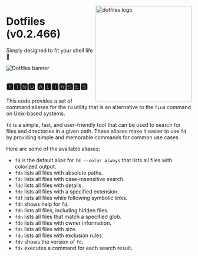 <!-- markdownlint-disable MD033 MD041 -->

<img src="https://kura.pro/dotfiles/v2/images/logos/dotfiles.svg"
alt="dotfiles logo" width="261" align="right" />

<!-- markdownlint-enable MD033 MD041 -->

# Dotfiles (v0.2.466)

Simply designed to fit your shell life 🐚

![Dotfiles banner][banner]

## 🅵🅸🅽🅳 🅰🅻🅸🅰🆂🅴🆂

This code provides a set of command aliases for the `fd` utility that is
an alternative to the `find` command on Unix-based systems.

`fd` is a simple, fast, and user-friendly tool that can be used to
search for files and directories in a given path. These aliases make it
easier to use `fd` by providing simple and memorable commands for common
use cases.

Here are some of the available aliases:

- `fd` is the default alias for `fd --color always` that lists all files
  with colorized output.
- `fda` lists all files with absolute paths.
- `fdc` lists all files with case-insensitive search.
- `fdd` lists all files with details.
- `fde` lists all files with a specified extension.
- `fdf` lists all files while following symbolic links.
- `fdh` shows help for `fd`.
- `fdh` lists all files, including hidden files.
- `fdn` lists all files that match a specified glob.
- `fdo` lists all files with owner information.
- `fds` lists all files with size.
- `fdu` lists all files with exclusion rules.
- `fdv` shows the version of `fd`.
- `fdx` executes a command for each search result.

[banner]: https://kura.pro/dotfiles/v2/images/titles/title-dotfiles.svg
